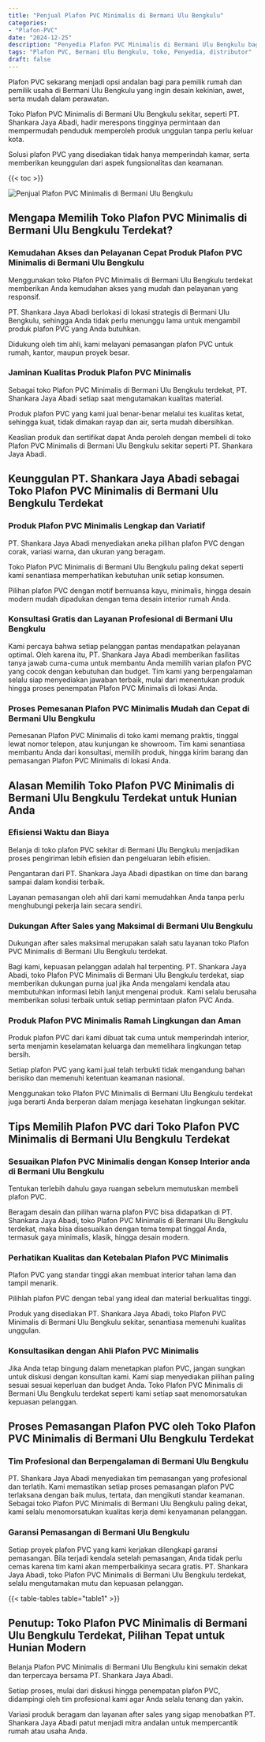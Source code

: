 ```yaml
---
title: "Penjual Plafon PVC Minimalis di Bermani Ulu Bengkulu"
categories: 
- "Plafon-PVC"
date: "2024-12-25"
description: "Penyedia Plafon PVC Minimalis di Bermani Ulu Bengkulu bagi hunian, kantor, dan toko. Plafon unggulan, variasi motif, warna menarik, beserta layanan penempatan oleh tim berpengalaman dan jaminan resmi!|Jasa penyediaan Plafon PVC Minimalis di Bermani Ulu Bengkulu bagi keperluan hunian, perkantoran, maupun gerai, beserta produk unggulan dan instalasi oleh teknisi ahli serta jaminan resmi.|Pilihan Plafon PVC Minimalis di Bermani Ulu Bengkulu yang terbukti untuk rumah, office, serta gerai, dengan produk berkualitas dan penempatan dikerjakan oleh teknisi profesional serta jaminan resmi.|Penjualan Plafon PVC Minimalis di Bermani Ulu Bengkulu bagi tempat tinggal, office, serta ritel, beserta material terbaik dan pemasangan dikerjakan oleh teknisi ahli, disertai dengan garansi resmi.}"
tags: "Plafon PVC, Bermani Ulu Bengkulu, toko, Penyedia, distributor"
draft: false
---
```


Plafon PVC sekarang menjadi opsi andalan bagi para pemilik rumah dan pemilik usaha di Bermani Ulu Bengkulu yang ingin desain kekinian, awet, serta mudah dalam perawatan.

Toko Plafon PVC Minimalis di Bermani Ulu Bengkulu sekitar, seperti PT. Shankara Jaya Abadi, hadir merespons tingginya permintaan dan mempermudah penduduk memperoleh produk unggulan tanpa perlu keluar kota.

Solusi plafon PVC yang disediakan tidak hanya memperindah kamar, serta memberikan keunggulan dari aspek fungsionalitas dan keamanan.

{{< toc >}}

![Penjual Plafon PVC Minimalis di Bermani Ulu Bengkulu](/images/Plafon-PVC/Penjual-Plafon-PVC-Minimalis-di-Bermani-Ulu-Bengkulu.png)


## Mengapa Memilih Toko Plafon PVC Minimalis di Bermani Ulu Bengkulu Terdekat?

### Kemudahan Akses dan Pelayanan Cepat Produk Plafon PVC Minimalis di Bermani Ulu Bengkulu

Menggunakan toko Plafon PVC Minimalis di Bermani Ulu Bengkulu terdekat memberikan Anda kemudahan akses yang mudah dan pelayanan yang responsif.

PT. Shankara Jaya Abadi berlokasi di lokasi strategis di Bermani Ulu Bengkulu, sehingga Anda tidak perlu menunggu lama untuk mengambil produk plafon PVC yang Anda butuhkan.

Didukung oleh tim ahli, kami melayani pemasangan plafon PVC untuk rumah, kantor, maupun proyek besar.

### Jaminan Kualitas Produk Plafon PVC Minimalis

Sebagai toko Plafon PVC Minimalis di Bermani Ulu Bengkulu terdekat, PT. Shankara Jaya Abadi setiap saat mengutamakan kualitas material.

Produk plafon PVC yang kami jual benar-benar melalui tes kualitas ketat, sehingga kuat, tidak dimakan rayap dan air, serta mudah dibersihkan.

Keaslian produk dan sertifikat dapat Anda peroleh dengan membeli di toko Plafon PVC Minimalis di Bermani Ulu Bengkulu sekitar seperti PT. Shankara Jaya Abadi.

## Keunggulan PT. Shankara Jaya Abadi sebagai Toko Plafon PVC Minimalis di Bermani Ulu Bengkulu Terdekat

### Produk Plafon PVC Minimalis Lengkap dan Variatif

PT. Shankara Jaya Abadi menyediakan aneka pilihan plafon PVC dengan corak, variasi warna, dan ukuran yang beragam.

Toko Plafon PVC Minimalis di Bermani Ulu Bengkulu paling dekat seperti kami senantiasa memperhatikan kebutuhan unik setiap konsumen.

Pilihan plafon PVC dengan motif bernuansa kayu, minimalis, hingga desain modern mudah dipadukan dengan tema desain interior rumah Anda.

### Konsultasi Gratis dan Layanan Profesional di Bermani Ulu Bengkulu

Kami percaya bahwa setiap pelanggan pantas mendapatkan pelayanan optimal. Oleh karena itu, PT. Shankara Jaya Abadi memberikan fasilitas tanya jawab cuma-cuma untuk membantu Anda memilih varian plafon PVC yang cocok dengan kebutuhan dan budget. Tim kami yang berpengalaman selalu siap menyediakan jawaban terbaik, mulai dari menentukan produk hingga proses penempatan Plafon PVC Minimalis di lokasi Anda.

### Proses Pemesanan Plafon PVC Minimalis Mudah dan Cepat di Bermani Ulu Bengkulu

Pemesanan Plafon PVC Minimalis di toko kami memang praktis, tinggal lewat nomor telepon, atau kunjungan ke showroom. Tim kami senantiasa membantu Anda dari konsultasi, memilih produk, hingga kirim barang dan pemasangan Plafon PVC Minimalis di lokasi Anda.

## Alasan Memilih Toko Plafon PVC Minimalis di Bermani Ulu Bengkulu Terdekat untuk Hunian Anda

### Efisiensi Waktu dan Biaya

Belanja di toko plafon PVC sekitar di Bermani Ulu Bengkulu menjadikan proses pengiriman lebih efisien dan pengeluaran lebih efisien.

Pengantaran dari PT. Shankara Jaya Abadi dipastikan on time dan barang sampai dalam kondisi terbaik.

Layanan pemasangan oleh ahli dari kami memudahkan Anda tanpa perlu menghubungi pekerja lain secara sendiri.

### Dukungan After Sales yang Maksimal di Bermani Ulu Bengkulu

Dukungan after sales maksimal merupakan salah satu layanan toko Plafon PVC Minimalis di Bermani Ulu Bengkulu terdekat.

Bagi kami, kepuasan pelanggan adalah hal terpenting. PT. Shankara Jaya Abadi, toko Plafon PVC Minimalis di Bermani Ulu Bengkulu terdekat, siap memberikan dukungan purna jual jika Anda mengalami kendala atau membutuhkan informasi lebih lanjut mengenai produk. Kami selalu berusaha memberikan solusi terbaik untuk setiap permintaan plafon PVC Anda.

### Produk Plafon PVC Minimalis Ramah Lingkungan dan Aman

Produk plafon PVC dari kami dibuat tak cuma untuk memperindah interior, serta menjamin keselamatan keluarga dan memelihara lingkungan tetap bersih.

Setiap plafon PVC yang kami jual telah terbukti tidak mengandung bahan berisiko dan memenuhi ketentuan keamanan nasional.

Menggunakan toko Plafon PVC Minimalis di Bermani Ulu Bengkulu terdekat juga berarti Anda berperan dalam menjaga kesehatan lingkungan sekitar.

## Tips Memilih Plafon PVC dari Toko Plafon PVC Minimalis di Bermani Ulu Bengkulu Terdekat

### Sesuaikan Plafon PVC Minimalis dengan Konsep Interior anda di Bermani Ulu Bengkulu

Tentukan terlebih dahulu gaya ruangan sebelum memutuskan membeli plafon PVC.

Beragam desain dan pilihan warna plafon PVC bisa didapatkan di PT. Shankara Jaya Abadi, toko Plafon PVC Minimalis di Bermani Ulu Bengkulu terdekat, maka bisa disesuaikan dengan tema tempat tinggal Anda, termasuk gaya minimalis, klasik, hingga desain modern.

### Perhatikan Kualitas dan Ketebalan Plafon PVC Minimalis

Plafon PVC yang standar tinggi akan membuat interior tahan lama dan tampil menarik.

Pilihlah plafon PVC dengan tebal yang ideal dan material berkualitas tinggi.

Produk yang disediakan PT. Shankara Jaya Abadi, toko Plafon PVC Minimalis di Bermani Ulu Bengkulu sekitar, senantiasa memenuhi kualitas unggulan.

### Konsultasikan dengan Ahli Plafon PVC Minimalis

Jika Anda tetap bingung dalam menetapkan plafon PVC, jangan sungkan untuk diskusi dengan konsultan kami. Kami siap menyediakan pilihan paling sesuai sesuai keperluan dan budget Anda. Toko Plafon PVC Minimalis di Bermani Ulu Bengkulu terdekat seperti kami setiap saat menomorsatukan kepuasan pelanggan.

## Proses Pemasangan Plafon PVC oleh Toko Plafon PVC Minimalis di Bermani Ulu Bengkulu Terdekat

### Tim Profesional dan Berpengalaman di Bermani Ulu Bengkulu

PT. Shankara Jaya Abadi menyediakan tim pemasangan yang profesional dan terlatih. Kami memastikan setiap proses pemasangan plafon PVC terlaksana dengan baik mulus, tertata, dan mengikuti standar keamanan. Sebagai toko Plafon PVC Minimalis di Bermani Ulu Bengkulu paling dekat, kami selalu menomorsatukan kualitas kerja demi kenyamanan pelanggan.

### Garansi Pemasangan di Bermani Ulu Bengkulu

Setiap proyek plafon PVC yang kami kerjakan dilengkapi garansi pemasangan. Bila terjadi kendala setelah pemasangan, Anda tidak perlu cemas karena tim kami akan memperbaikinya secara gratis. PT. Shankara Jaya Abadi, toko Plafon PVC Minimalis di Bermani Ulu Bengkulu terdekat, selalu mengutamakan mutu dan kepuasan pelanggan.

{{< table-tables table="table1" >}}

## Penutup: Toko Plafon PVC Minimalis di Bermani Ulu Bengkulu Terdekat, Pilihan Tepat untuk Hunian Modern

Belanja Plafon PVC Minimalis di Bermani Ulu Bengkulu kini semakin dekat dan terpercaya bersama PT. Shankara Jaya Abadi.

Setiap proses, mulai dari diskusi hingga penempatan plafon PVC, didampingi oleh tim profesional kami agar Anda selalu tenang dan yakin.

Variasi produk beragam dan layanan after sales yang sigap menobatkan PT. Shankara Jaya Abadi patut menjadi mitra andalan untuk mempercantik rumah atau usaha Anda.